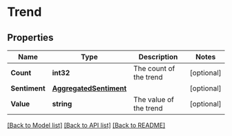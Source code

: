 # Trend

## Properties

Name | Type | Description | Notes
------------ | ------------- | ------------- | -------------
**Count** | **int32** | The count of the trend | [optional] 
**Sentiment** | [**AggregatedSentiment**](AggregatedSentiment.md) |  | [optional] 
**Value** | **string** | The value of the trend | [optional] 

[[Back to Model list]](../README.md#documentation-for-models) [[Back to API list]](../README.md#documentation-for-api-endpoints) [[Back to README]](../README.md)


